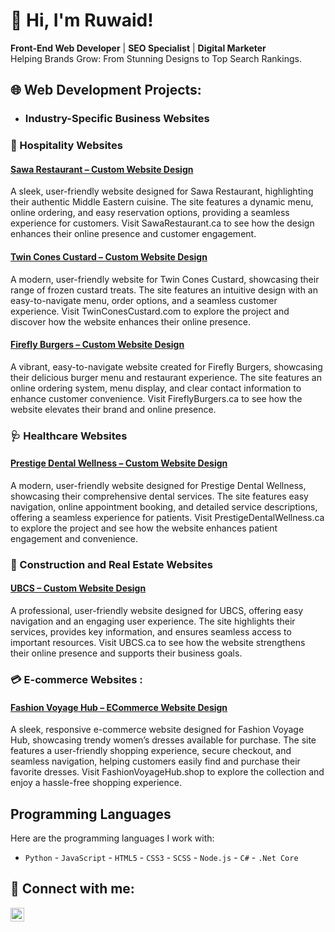 # 👋 Hi, I'm Ruwaid!  
**Front-End Web Developer** | **SEO Specialist** | **Digital Marketer**  
Helping Brands Grow: From Stunning Designs to Top Search Rankings.
<h2> 🌐 Web Development Projects:</h2>

- <h3>Industry-Specific Business Websites</h3>
<b><h3>🍔 Hospitality Websites </b></h3>
   <h4><a href="https://sawarestaurant.ca/">Sawa Restaurant – Custom Website Design</a></h4>
      A sleek, user-friendly website designed for Sawa Restaurant, highlighting their authentic Middle Eastern cuisine. The site features a dynamic menu, online ordering, and easy reservation options, providing a seamless experience for customers. Visit SawaRestaurant.ca to see how the design enhances their online presence and customer engagement.<br>
      <h4><a href="https://twinconescustard.com/">Twin Cones Custard – Custom Website Design</h4></a>
      A modern, user-friendly website for Twin Cones Custard, showcasing their range of frozen custard treats. The site features an intuitive design with an easy-to-navigate menu, order options, and a seamless customer experience. Visit TwinConesCustard.com to explore the project and discover how the website enhances their online presence.
       <h4><a href="https://twinconescustard.com]">Firefly Burgers – Custom Website Design</h4></a>
    A vibrant, easy-to-navigate website created for Firefly Burgers, showcasing their delicious burger menu and restaurant experience. The site features an online ordering system, menu display, and clear contact information to enhance customer convenience. Visit FireflyBurgers.ca to see how the website elevates their brand and online presence. 
<br><h3> <b> 🩺 Healthcare  Websites</b></h3>
         <h4> <a href="https://prestigedentalwellness.ca/">Prestige Dental Wellness – Custom Website Design </a></h4>
         A modern, user-friendly website designed for Prestige Dental Wellness, showcasing their comprehensive dental services. The site features easy navigation, online appointment booking, and detailed service descriptions, offering a seamless experience for patients. Visit PrestigeDentalWellness.ca to explore the project and see how the website enhances patient engagement and convenience.

<b><h3> 🚧 Construction and Real Estate Websites</b></h3>
   <h4> <a href="https://ubcs.ca/">UBCS – Custom Website Design</a></h4>
          A professional, user-friendly website designed for UBCS, offering easy navigation and an engaging user experience. The site highlights their services, provides key information, and ensures seamless access to important resources. Visit UBCS.ca to see how the website strengthens their online presence and supports their business goals.

<h3> 💳 E-commerce Websites : </h3>

 
   <h4> <a href="https://fashionvoyagehub.shop/">Fashion Voyage Hub – ECommerce Website Design</a></h4>
        A sleek, responsive e-commerce website designed for Fashion Voyage Hub, showcasing trendy women’s dresses available for purchase. The site features a user-friendly shopping experience, secure checkout, and seamless navigation, helping customers easily find and purchase their favorite dresses. Visit FashionVoyageHub.shop to explore the collection and enjoy a hassle-free shopping experience.

## Programming Languages

Here are the programming languages I work with:

- `Python` - `JavaScript` - `HTML5` - `CSS3` - `SCSS` - `Node.js`  - `C#`  - `.Net Core ` 

<h2> 🤳 Connect with me:</h2>

[<img align="left" alt="RuwaidLinkedin | LinkedIn" width="22px" src="https://cdn.jsdelivr.net/npm/simple-icons@v3/icons/linkedin.svg" />][linkedin]

[linkedin]: https://www.linkedin.com/in/ruwaid-abu-hmoud/

<!--
**joshmadakor1/joshmadakor1** is a ✨ _special_ ✨ repository because its `README.md` (this file) appears on your GitHub profile.

Here are some ideas to get you started:

- 🔭 I’m currently working on ...
- 🌱 I’m currently learning ...
- 👯 I’m looking to collaborate on ...
- 🤔 I’m looking for help with ...
- 💬 Ask me about ...
- 📫 How to reach me: ...
- 😄 Pronouns: ...
- ⚡ Fun fact: ...
-->

